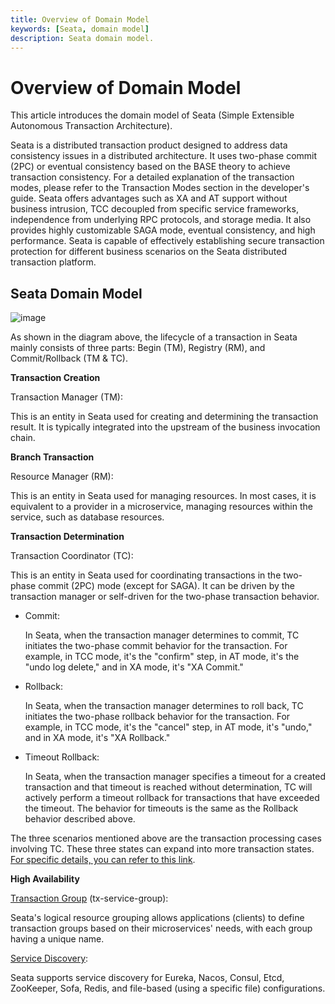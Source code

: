 ```yaml
---
title: Overview of Domain Model
keywords: [Seata, domain model]
description: Seata domain model.
---
```


# Overview of Domain Model

This article introduces the domain model of Seata (Simple Extensible Autonomous Transaction Architecture).

Seata is a distributed transaction product designed to address data consistency issues in a distributed architecture. It uses two-phase commit (2PC) or eventual consistency based on the BASE theory to achieve transaction consistency. For a detailed explanation of the transaction modes, please refer to the Transaction Modes section in the developer's guide. Seata offers advantages such as XA and AT support without business intrusion, TCC decoupled from specific service frameworks, independence from underlying RPC protocols, and storage media. It also provides highly customizable SAGA mode, eventual consistency, and high performance. Seata is capable of effectively establishing secure transaction protection for different business scenarios on the Seata distributed transaction platform.

## Seata Domain Model

![image](https://img.alicdn.com/tfs/TB19qmhOrY1gK0jSZTEXXXDQVXa-1330-924.png)

As shown in the diagram above, the lifecycle of a transaction in Seata mainly consists of three parts: Begin (TM), Registry (RM), and Commit/Rollback (TM & TC).

**Transaction Creation**

Transaction Manager (TM):

This is an entity in Seata used for creating and determining the transaction result. It is typically integrated into the upstream of the business invocation chain.

**Branch Transaction**

Resource Manager (RM):

This is an entity in Seata used for managing resources. In most cases, it is equivalent to a provider in a microservice, managing resources within the service, such as database resources.

**Transaction Determination**

Transaction Coordinator (TC):

This is an entity in Seata used for coordinating transactions in the two-phase commit (2PC) mode (except for SAGA). It can be driven by the transaction manager or self-driven for the two-phase transaction behavior.

- Commit:

  In Seata, when the transaction manager determines to commit, TC initiates the two-phase commit behavior for the transaction. For example, in TCC mode, it's the "confirm" step, in AT mode, it's the "undo log delete," and in XA mode, it's "XA Commit."

- Rollback:

  In Seata, when the transaction manager determines to roll back, TC initiates the two-phase rollback behavior for the transaction. For example, in TCC mode, it's the "cancel" step, in AT mode, it's "undo," and in XA mode, it's "XA Rollback."

- Timeout Rollback:

  In Seata, when the transaction manager specifies a timeout for a created transaction and that timeout is reached without determination, TC will actively perform a timeout rollback for transactions that have exceeded the timeout. The behavior for timeouts is the same as the Rollback behavior described above.

The three scenarios mentioned above are the transaction processing cases involving TC. These three states can expand into more transaction states. [For specific details, you can refer to this link](https://seata.io/en/docs/user/appendix/global-transaction-status).

**High Availability**

[Transaction Group](https://seata.io/en/docs/user/txgroup/transaction-group) (tx-service-group):

Seata's logical resource grouping allows applications (clients) to define transaction groups based on their microservices' needs, with each group having a unique name.

[Service Discovery](https://seata.io/en/docs/user/registry/index.html):

Seata supports service discovery for Eureka, Nacos, Consul, Etcd, ZooKeeper, Sofa, Redis, and file-based (using a specific file) configurations.
